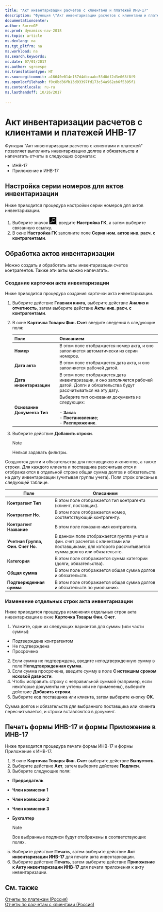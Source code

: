 ```yaml
---
title: "Акт инвентаризации расчетов с клиентами и платежей ИНВ-17"
description: "Функция \"Акт инвентаризации расчетов с клиентами и платежей\" позволяет выполнить инвентаризацию долгов и обязательств и напечатать отчеты в различных форматах."
documentationcenter: 
author: SorenGP
ms.prod: dynamics-nav-2018
ms.topic: article
ms.devlang: na
ms.tgt_pltfrm: na
ms.workload: na
ms.search.keywords: 
ms.date: 07/01/2017
ms.author: sgroespe
ms.translationtype: HT
ms.sourcegitcommit: a16640e014e157d4dbcaabc53d0df2d3e063f8f9
ms.openlocfilehash: f0c8bd36fb13d93397fd173c54a962eb6f5395f1
ms.contentlocale: ru-ru
ms.lasthandoff: 10/26/2017

---
```

# <a name="inventory-act-of-receivables-and-payables-inv-17"></a>Акт инвентаризации расчетов с клиентами и платежей ИНВ-17
Функция "Акт инвентаризации расчетов с клиентами и платежей" позволяет выполнить инвентаризацию долгов и обязательств и напечатать отчеты в следующих форматах:  

- ИНВ-17  
- Приложение к ИНВ-17  

## <a name="setting-up-a-number-series-for-inventory-acts"></a>Настройка серии номеров для актов инвентаризации  
Ниже приводится процедура настройки серии номеров для актов инвентаризации.  

1. Выберите значок ![Поиск страницы или отчета](../../media/ui-search/search_small.png "Значок поиска страницы или отчета"), введите **Настройка ГК**, а затем выберите связанную ссылку.  
2. В окне **Настройка ГК** заполните поле **Серия ном. актов инв. расч. с контрагентами**.   

## <a name="inventory-act-processing"></a>Обработка актов инвентаризации  
Можно создать и обработать акты инвентаризации счетов контрагентов. Также эти акты можно напечатать.  

### <a name="creating-an-inventory-act-card"></a>Создание карточки акта инвентаризации  
Ниже приводится процедура создания карточки акта инвентаризации.  

1.  Выберите действие **Главная книга**, выберите действие **Анализ и отчетность**, затем выберите действие **Акты инв. расч. с контрагентами**.
2.  В окне **Карточка Товары Фин. Счет** введите сведения в следующие поля:  

    |Поле|Описанием|  
    |-----------|-----------------|  
    |**Номер**|В этом поле отображается номер акта, и оно заполняется автоматически из серии номеров.|  
    |**Дата акта**|В этом поле отображается дата акта, и оно заполняется рабочей датой.|  
    |**Дата инвентаризации**|В этом поле отображается дата инвентаризации, и оно заполняется рабочей датой. Долги и обязательства будут рассчитываться на эту дату.|  
    |**Основание Документа Тип**|Выберите тип основания документа из следующих:<br /><br /> -   **Заказ**<br />-   **Постановление**;<br />-   **Распоряжение**.|  

3.  Выберите действие **Добавить строки**.  

    > [!NOTE]  
    >  Нельзя задавать фильтры.  

 Создаются долги и обязательства для поставщиков и клиентов, а также строки. Для каждого клиента и поставщика рассчитываются и отображаются в отдельной строке общая сумма долгов и обязательств на дату инвентаризации (учитывая группы учета). Поля строк описаны в следующей таблице.  

|Поле|Описанием|  
|-----------|-----------------|  
|**Контрагент Тип**|В этом поле отображается тип контрагента (клиент, поставщик).|  
|**Контрагент Но.**|В этом поле отображается номер, соответствующий контрагенту.|  
|**Контрагент Название**|В этом поле показано имя контрагента.|  
|**Учетная Группа, Фин. Счет Но.**|В данном поле отображается группа учета и фин. счет расчетов с клиентами или поставщиками, для которого рассчитывается сумма долгов или обязательств.|  
|**Категория**|В этом поле отображается сумма категории (долги, обязательства).|  
|**Общая сумма**|В этом поле отображается общая сумма долгов и обязательств.|  
|**Подтвержденная сумма**|В этом поле отображается общая сумма долгов и обязательств по умолчанию.|  

### <a name="changing-separate-lines-in-an-inventory-act"></a>Изменение отдельных строк акта инвентаризации  
Ниже приводится процедура изменения отдельных строк акта инвентаризации в окне **Карточка Товары Фин. Счет**.  

1. Укажите, один из следующих вариантов для суммы (или части суммы):  

- Подтверждена контрагентом  
- Не подтверждена  
- Просрочено  

2. Если сумма не подтверждена, введите неподтвержденную сумму в поле **Неподтвержденная сумма**.
3. Если сумма просрочена, введите сумму в поле **С истекшим сроком исковой давности**.  
3. Чтобы исправить строку с неправильной суммой (например, если некоторые документы не учтены или не применены), выберите действие **Добавить строки**.  
5.  Выберите код поставщика или клиента, затем выберите кнопку **ОК**.  

Сумма долгов и обязательств для выбранного поставщика или клиента пересчитывается, и строки вставляются в документ.  

## <a name="printing-the-inv-17-form-and-the-supplement-to-inv-17-form"></a>Печать формы ИНВ-17 и формы Приложение в ИНВ-17  
 Ниже приводится процедура печати формы ИНВ-17 и формы Приложение к ИНВ-17.  

1.  В окне **Карточка Товары Фин. Счет** выберите действие **Выпустить**.  
3.  Выберите действие **Акт**, затем выберите действие **Подписи**.  
4.  Выберите следующие поля:  

- **Председатель**  
- **Член комиссии 1**  
- **Член комиссии 2**  
- **Член комиссии 3**  
- **Бухгалтер**  

    > [!NOTE]  
    >  Все выбранные подписи будут отображены в соответствующих полях.  

5.  Выберите действие **Печать**, затем выберите действие **Акт инвентаризации ИНВ-17** для печати акта инвентаризации.  
6.  Выберите действие **Печать**, затем выберите действие **Приложение к Акту инвентаризации ИНВ-17** для печати приложения к акту инвентаризации.  

## <a name="see-also"></a>См. также  
 [Отчеты по платежам (Россия)](russian-payables-reports.md)   
 [Отчеты по расчетам с клиентами (Россия)](russian-receivables-reports.md)

